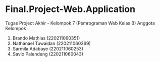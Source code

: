 # Final.Project-Web.Application
Tugas Project Akhir - Kelompok 7 (Pemrograman Web Kelas B)
Anggota Kelompok :
1. Brando Mathias (220211060351)
2. Nathanael Tuwaidan (220211060369)
3. Sarmila Adabaye (220211060253)
4. Savio Palendeng (220211060043)
